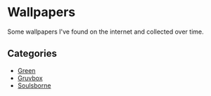 # Wallpapers

Some wallpapers I've found on the internet and collected over time.

## Categories

- [Green](Green/README.md)
- [Gruvbox](Gruvbox/README.md)
- [Soulsborne](Soulsborne/README.md)
